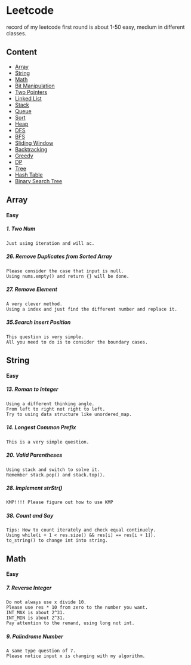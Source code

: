 # Leetcode
record of my leetcode
first round is about 1-50 easy, medium in different classes.

## Content
* [Array](#Array)
* [String](#String)
* [Math](#Math)
* [Bit Manipulation](#BitManipulation)
* [Two Pointers](#TwoPointers)
* [Linked List](#LinkedList)
* [Stack](#Stack)
* [Queue](#Queue)
* [Sort](#Sort)
* [Heap](#Heap)
* [DFS](#DFS)
* [BFS](#BFS)
* [Sliding Window](#SlidingWindow)
* [Backtracking](#Backtracking)
* [Greedy](#Greedy)
* [DP](#DP)
* [Tree](#Tree)
* [Hash Table](#HashTable)
* [Binary Search Tree](#BinarySearchTree)



Array
------
#### Easy
##### 1. Two Num
    Just using iteration and will ac.
##### 26. Remove Duplicates from Sorted Array
    Please consider the case that input is null.  
    Using nums.empty() and return {} will be done.
##### 27. Remove Element
    A very clever method.  
    Using a index and just find the different number and replace it.
##### 35.Search Insert Position
    This question is very simple.  
    All you need to do is to consider the boundary cases.

String
------
#### Easy
##### 13. Roman to Integer
    Using a different thinking angle.  
    From left to right not right to left.  
    Try to using data structure like unordered_map.
##### 14. Longest Common Prefix
    This is a very simple question.
##### 20. Valid Parentheses
    Using stack and switch to solve it.  
    Remember stack.pop() and stack.top().
##### 28. Implement strStr()
    KMP!!!! Please figure out how to use KMP
##### 38. Count and Say
    Tips: How to count iterately and check equal continuely.  
    Using while(i + 1 < res.size() && res[i] == res[i + 1]).   
    to_string() to change int into string. 

Math
------
#### Easy
##### 7. Reverse Integer
    Do not always use x divide 10.  
    Please use res * 10 from zero to the number you want.
    INT_MAX is about 2^31.  
    INT_MIN is about 2^31.
    Pay attention to the remand, using long not int.
##### 9. Palindrome Number
    A same type question of 7.  
    Please notice input x is changing with my algorithm.
